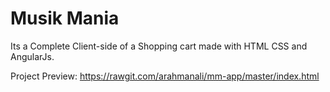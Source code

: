 # Musik Mania

Its a Complete Client-side of a Shopping cart made with HTML CSS and AngularJs.

Project Preview:
https://rawgit.com/arahmanali/mm-app/master/index.html

